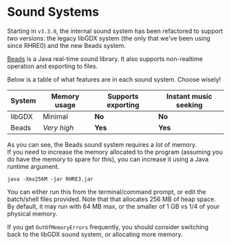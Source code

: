 # Sound Systems

Starting in `v3.3.0`, the internal sound system has been refactored
to support *two* versions: the legacy libGDX system (the only that
we've been using since RHRE0) and the new Beads system.

[Beads](http://www.beadsproject.net/) is a Java real-time sound
library. It also supports non-realtime operation and exporting to files.

Below is a table of what features are in each sound system. Choose wisely!

| System | Memory usage | Supports exporting | Instant music seeking |
|--------|--------------|--------------------|-----------------------|
| libGDX | Minimal | **No** | **No** |
| Beads | *Very high* | **Yes** | **Yes** |

As you can see, the Beads sound system requires a *lot* of memory.<br>
If you need to increase the memory allocated to the program (assuming
you do have the memory to spare for this), you can increase it using
a Java runtime argument.

```
java -Xmx256M -jar RHRE3.jar
```

You can either run this from the terminal/command prompt, or edit the
batch/shell files provided. Note that that allocates 256 MB of heap space.<br>
By default, it may run with 64 MB max,
or the smaller of 1 GB vs 1/4 of your physical memory.

If you get `OutOfMemoryErrors` frequently, you should consider switching
back to the libGDX sound system, or allocating more memory.

